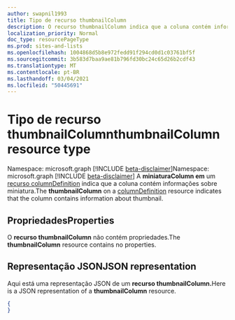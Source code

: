 ```yaml
---
author: swapnil1993
title: Tipo de recurso thumbnailColumn
description: O recurso thumbnailColumn indica que a coluna contém informações sobre miniatura.
localization_priority: Normal
doc_type: resourcePageType
ms.prod: sites-and-lists
ms.openlocfilehash: 1004868d5b8e972fedd91f294cd0d1c03761bf5f
ms.sourcegitcommit: 3b583d7baa9ae81b796fd30bc24c65d26b2cdf43
ms.translationtype: MT
ms.contentlocale: pt-BR
ms.lasthandoff: 03/04/2021
ms.locfileid: "50445691"
---
```

# <a name="thumbnailcolumn-resource-type"></a><span data-ttu-id="f599c-103">Tipo de recurso thumbnailColumn</span><span class="sxs-lookup"><span data-stu-id="f599c-103">thumbnailColumn resource type</span></span>

<span data-ttu-id="f599c-104">Namespace: microsoft.graph [!INCLUDE [beta-disclaimer](../../includes/beta-disclaimer.md)]</span><span class="sxs-lookup"><span data-stu-id="f599c-104">Namespace: microsoft.graph [!INCLUDE [beta-disclaimer](../../includes/beta-disclaimer.md)]</span></span>
<span data-ttu-id="f599c-105">A **miniaturaColumn em** um [recurso columnDefinition](columnDefinition.md) indica que a coluna contém informações sobre miniatura.</span><span class="sxs-lookup"><span data-stu-id="f599c-105">The **thumbnailColumn** on a [columnDefinition](columnDefinition.md) resource indicates that the column contains information about thumbnail.</span></span>

## <a name="properties"></a><span data-ttu-id="f599c-106">Propriedades</span><span class="sxs-lookup"><span data-stu-id="f599c-106">Properties</span></span>

<span data-ttu-id="f599c-107">O **recurso thumbnailColumn** não contém propriedades.</span><span class="sxs-lookup"><span data-stu-id="f599c-107">The **thumbnailColumn** resource contains no properties.</span></span>

## <a name="json-representation"></a><span data-ttu-id="f599c-108">Representação JSON</span><span class="sxs-lookup"><span data-stu-id="f599c-108">JSON representation</span></span>

<span data-ttu-id="f599c-109">Aqui está uma representação JSON de um **recurso thumbnailColumn.**</span><span class="sxs-lookup"><span data-stu-id="f599c-109">Here is a JSON representation of a **thumbnailColumn** resource.</span></span>
<!-- { "blockType": "resource", "@odata.type": "microsoft.graph.thumbnailColumn" } -->

```json
{
}
```

